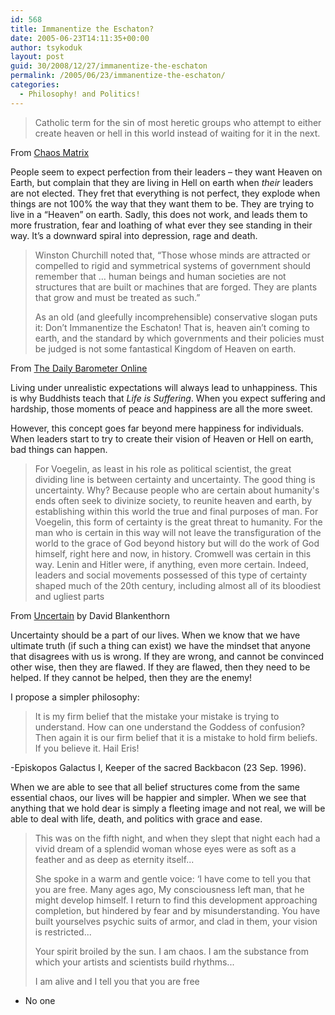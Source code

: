 ```yaml
---
id: 568
title: Immanentize the Eschaton?
date: 2005-06-23T14:11:35+00:00
author: tsykoduk
layout: post
guid: 30/2008/12/27/immanentize-the-eschaton
permalink: /2005/06/23/immanentize-the-eschaton/
categories:
  - Philosophy! and Politics!
---
```

>Catholic term for the sin of most heretic groups who attempt to either create heaven or hell in this world instead of waiting for it in the next.

From <a href="http://www.chaosmatrix.org/library/chaos/texts/ite.html">Chaos Matrix</a>

People seem to expect perfection from their leaders – they want Heaven on Earth, but complain that they are living in Hell on earth when *their* leaders are not elected. They fret that everything is not perfect, they explode when things are not 100% the way that they want them to be. They are trying to live in a “Heaven” on earth. Sadly, this does not work, and leads them to more frustration, fear and loathing of what ever they see standing in their way. It’s a downward spiral into depression, rage and death.

>Winston Churchill noted that, “Those whose minds are attracted or compelled to rigid and symmetrical systems of government should remember that … human beings and human societies are not structures that are built or machines that are forged. They are plants that grow and must be treated as such.”
>
>As an old (and gleefully incomprehensible) conservative slogan puts it: Don’t Immanentize the Eschaton! That is, heaven ain’t coming to earth, and the standard by which governments and their policies must be judged is not some fantastical Kingdom of Heaven on earth.

From <a href="http://barometer.orst.edu/vnews/display.v/ART/2005/05/25/4294a5209a99e">The Daily Barometer Online</a>

Living under unrealistic expectations will always lead to unhappiness. This is why Buddhists teach that *Life is Suffering*. When you expect suffering and hardship, those moments of peace and happiness are all the more sweet.

However, this concept goes far beyond mere happiness for individuals. When leaders start to try to create their vision of Heaven or Hell on earth, bad things can happen.

>For Voegelin, as least in his role as political scientist, the great dividing line is between certainty and uncertainty. The good thing is uncertainty. Why? Because people who are certain about humanity's ends often seek to divinize society, to reunite heaven and earth, by establishing within this world the true and final purposes of man. For Voegelin, this form of certainty is the great threat to humanity. For the man who is certain in this way will not leave the transfiguration of the world to the grace of God beyond history but will do the work of God himself, right here and now, in history. Cromwell was certain in this way. Lenin and Hitler were, if anything, even more certain. Indeed, leaders and social movements possessed of this type of certainty shaped much of the 20th century, including almost all of its bloodiest and ugliest parts

From <a href="http://www.propositionsonline.com/html/uncertain.html">Uncertain</a> by David Blankenthorn

Uncertainty should be a part of our lives. When we know that we have ultimate truth (if such a thing can exist) we have the mindset that anyone that disagrees with us is wrong. If they are wrong, and cannot be convinced other wise, then they are flawed. If they are flawed, then they need to be helped. If they cannot be helped, then they are the enemy!

I propose a simpler philosophy:

>It is my firm belief that the mistake your mistake is trying to understand. How can one understand the Goddess of confusion? Then again it is our firm belief that it is a mistake to hold firm beliefs. If you believe it. Hail Eris!

-Episkopos Galactus I, Keeper of the sacred Backbacon (23 Sep. 1996).

When we are able to see that all belief structures come from the same essential chaos, our lives will be happier and simpler. When we see that anything that we hold dear is simply a fleeting image and not real, we will be able to deal with life, death, and politics with grace and ease.

>This was on the fifth night, and when they slept that night each had a vivid dream of a splendid woman whose eyes were as soft as a feather and as deep as eternity itself... 
>
>She spoke in a warm and gentle voice: ‘I have come to tell you that you are free. Many ages ago, My consciousness left man, that he might develop himself. I return to find this development approaching completion, but hindered by fear and by misunderstanding. You have built yourselves psychic suits of armor, and clad in them, your vision is restricted... 
>
>Your spirit broiled by the sun. I am chaos. I am the substance from which your artists and scientists build rhythms...
>
>I am alive and I tell you that you are free

- No one